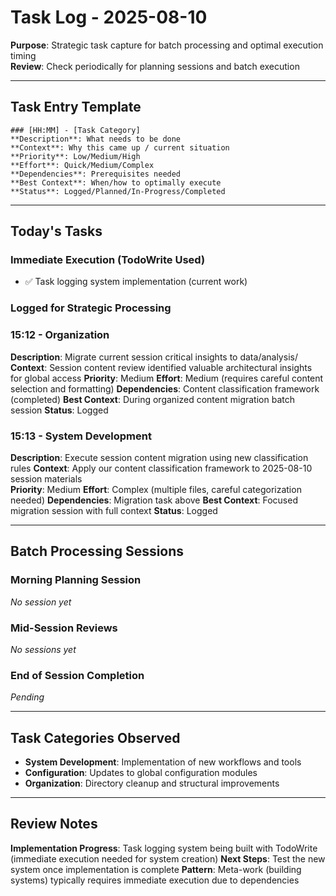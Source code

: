 # Task Log - 2025-08-10

**Purpose**: Strategic task capture for batch processing and optimal execution timing  
**Review**: Check periodically for planning sessions and batch execution  

---

## Task Entry Template

```
### [HH:MM] - [Task Category]
**Description**: What needs to be done
**Context**: Why this came up / current situation  
**Priority**: Low/Medium/High
**Effort**: Quick/Medium/Complex
**Dependencies**: Prerequisites needed
**Best Context**: When/how to optimally execute
**Status**: Logged/Planned/In-Progress/Completed
```

---

## Today's Tasks

### Immediate Execution (TodoWrite Used)
- ✅ Task logging system implementation (current work)

### Logged for Strategic Processing

### 15:12 - Organization  
**Description**: Migrate current session critical insights to data/analysis/
**Context**: Session content review identified valuable architectural insights for global access
**Priority**: Medium
**Effort**: Medium (requires careful content selection and formatting)
**Dependencies**: Content classification framework (completed)
**Best Context**: During organized content migration batch session
**Status**: Logged

### 15:13 - System Development
**Description**: Execute session content migration using new classification rules
**Context**: Apply our content classification framework to 2025-08-10 session materials  
**Priority**: Medium
**Effort**: Complex (multiple files, careful categorization needed)
**Dependencies**: Migration task above
**Best Context**: Focused migration session with full context
**Status**: Logged

---

## Batch Processing Sessions

### Morning Planning Session
*No session yet*

### Mid-Session Reviews  
*No sessions yet*

### End of Session Completion
*Pending*

---

## Task Categories Observed
- **System Development**: Implementation of new workflows and tools
- **Configuration**: Updates to global configuration modules
- **Organization**: Directory cleanup and structural improvements

---

## Review Notes

**Implementation Progress**: Task logging system being built with TodoWrite (immediate execution needed for system creation)
**Next Steps**: Test the new system once implementation is complete
**Pattern**: Meta-work (building systems) typically requires immediate execution due to dependencies
